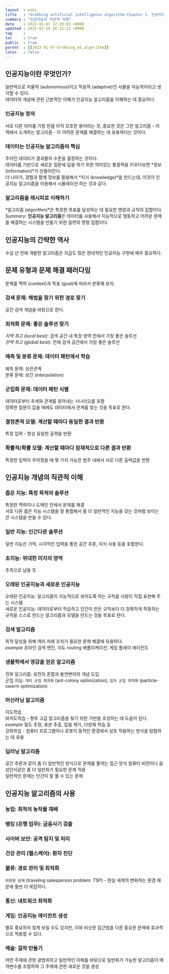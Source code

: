 ```yaml
---
layout  : wiki
title   : "Grokking artificial intelligence algorithm Chapter 1. 인공지능의 직관적 이해" 
summary : "인공지능의 직관적 이해"
date    : 2022-01-07 22:29:03 +0900
updated : 2022-01-10 16:12:12 +0900
tag     : 
toc     : true
public  : true
parent  : [[2022-01-07-Grokking_AI_algorithm]]
latex   : false
---
```


## 인공지능이란 무엇인가?

일반적으로 자율적 (autonomous)이고 적응적 (adaptive)인 사물을 지능적이라고 생각할 수 있다.  
데이터의 개념에 관한 근본적인 이해가 인공지능 알고리즘을 이해하는 데 중요하다.  

### 인공지능 정의

서로 다른 의미를 가질 만큼 아직 모호한 용어라는 것, 중요한 것은 그런 알고리즘 - 이 책에서 소개하는 알고리즘 - 이 어려운 문제를 해결하는 데 유용하다는 것이다.  

### 데이터는 인공지능 알고리즘의 핵심

주어진 데이터가 결과물의 수준을 결정하는 것이다.  
데이터를 기반으로 새로운 질문에 답을 하기 위한 의미있는 통찰력을 키우다보면 *정보 (information)*가 만들어진다.  
더 나아가, 경험과 함께 정보를 활용해서 *지식 (knowledge)*을 만드는데, 이것이 인공지능 알고리즘을 이용해서 시뮬레이션 하는 것과 같다.  

### 알고리즘을 레시피로 이해하기

*알고리즘 (algorithm)*은 특정한 목표를 달성하는 데 필요한 명령과 규칙의 집합이다.  
*Summary*: **인공지능 알고리즘**은 데이터를 사용해서 지능적으로 행동하고 어려운 문제를 해결하는 시스템을 만들기 위한 일련의 명령 집합이다.

## 인공지능의 간략한 역사

수십 년 전에 개발한 알고리즘은 지금도 많은 현대적인 인공지능 구현에 매우 중요하다.

## 문제 유형과 문제 해결 패러다임

문제를 맥락 (context)과 목표 (goal)에 따라서 분류해 보자.

### 검색 문제: 해법을 찾기 위한 경로 찾기

공간 검색 개념을 바탕으로 한다.

### 최적화 문제: 좋은 솔루션 찾기

*지역 최고 (local best)*: 검색 공간 내 특정 영역 안에서 가장 좋은 솔루션  
*전역 최고 (global best)*: 전체 검색 공간에서 가장 좋은 솔루션

### 예측 및 분류 문제: 데이터 패턴에서 학습

예측 문제: 상관관계  
분류 문제: 보간 (interpolation)

### 군집화 문제: 데이터 패턴 식별

데이터로부터 추세와 관계를 찾아내는 시나리오를 포함  
정확한 질문이 없을 때에도 데이터에서 관계를 찾는 것을 목표로 한다.

### 결정론적 모델: 계산할 때마다 동일한 결과 반환

특정 입력 - 항상 동일한 출력을 반환

### 확률적/확률 모델: 계산할 때마다 잠재적으로 다른 결과 반환

특정한 입력이 주어졌을 때 몇 가지 가능한 범주 내에서 서로 다른 출력값을 반환

## 인공지능 개념의 직관적 이해

### 좁은 지능: 특정 목적의 솔루션

특정한 맥락이나 도메인 안에서 문제를 해결  
서로 다른 좁은 지능 시스템을 잘 통합해서 좀 더 일반적인 지능을 갖는 것처럼 보이는 큰 시스템을 만들 수 있다.

### 일반 지능: 인간다운 솔루션

일반 지능은 기억, 시각적인 입력을 통한 공간 추론, 지식 사용 등을 포함한다.

### 초지능: 위대한 미지의 영역

추측으로 남을 듯

### 오래된 인공지능과 새로운 인공지능

오래된 인공지능: 알고리즘이 지능적으로 보이도록 하는 규칙을 사람이 직접 표현해 주는 시스템  
새로운 인공지능: 데이터로부터 학습하고 인간이 만든 규칙보다 더 정확하게 작동하는 규칙을 스스로 만드는 알고리즘과 모델을 만드는 것을 목표로 한다.

### 검색 알고리즘

목적 달성을 위해 여러 차례 조치가 필요한 문제 해결에 유용하다.  
*example* 온라인 검색 엔진, 지도 routing 애플리케이션, 게임 플레이 에이전트

### 생물학에서 영감을 얻은 알고리즘

진화 알고리즘: 유전자 혼합과 돌연변이의 개념 도입  
군집 지능: `개미 군집 최적화` (ant-colony optimization), `입자 군집 최적화` (particle-swarm optimization)  

### 머신러닝 알고리즘

지도학습  
비지도학습 - 향후 고급 알고리즘을 찾기 위한 기반을 조성하는 데 도움이 된다.  
  *example* 밀도 추정, 표본 추출, 잡음 제거, 다양체 학습 등  
강화학습 - 컴퓨터 프로그램이나 로봇이 동적인 환경에서 상호 작용하는 방식을 탐험하는 데 유용

### 딥러닝 알고리즘

공간 추론과 같이 좀 더 일반적인 방식으로 문제를 풀려는 접근 방식
컴퓨터 비전이나 음성인식같은 좀 더 일반화가 필요한 문제 적용  
일반적인 문제는 인간이 잘 풀 수 있는 문제  

## 인공지능 알고리즘의 사용

### 농업: 최적의 농작물 재배

### 뱅킹 (은행 업무): 금융사기 검출

### 사이버 보안: 공격 탐지 및 처리

### 건강 관리 (헬스케어): 환자 진단

### 물류: 경로 관리 및 최적화

`외판원 문제` (traveling salesperson problem: TSP) - 현실 세계의 변화하는 환경 때문에 훨씬 더 복잡하다.

### 통신: 네트워크 최적화

### 게임: 인공지능 에이전트 생성

별로 중요하지 않게 보일 수도 있지만, 이와 비슷한 접근법을 다른 중요한 문제에 효과적으로 적용할 수 있다.

### 예술: 걸작 만들기

어떤 주제에 관한 광범위하고 일반적인 이해를 바탕으로 일반화가 가능한 알고리즘이 매개변수를 조절하여 그 주제에 관한 새로운 것을 생성  
 
